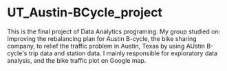 # UT_Austin-BCycle_project

This is the final project of Data Analytics programing. My group studied on: Improving the rebalancing plan for Austin B-cycle, the bike sharing company,  to relief the traffic problem in Austin, Texas by using AUstin B-cycle's trip data and station data. I mainly responsible for exploratory data analysis, and the bike traffic plot on Google map.
